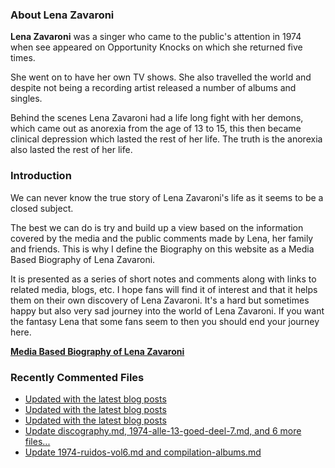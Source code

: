 ### About Lena Zavaroni

<p><strong>Lena Zavaroni</strong> was a singer who came to the public's attention in 1974 when see appeared on Opportunity Knocks on which she returned five times.</p>

<p>She went on to have her own TV shows. She also travelled the world and despite not being a recording artist released a number of albums and singles.</p>

<p>Behind the scenes Lena Zavaroni had a life long fight with her demons, which came out as anorexia from the age of 13 to 15, this then became clinical depression which lasted the rest of her life. The truth is the anorexia also lasted the rest of her life.</p>

### Introduction

<p>We can never know the true story of Lena Zavaroni's life as it seems to be a closed subject.</p>

<p>The best we can do is try and build up a view based on the information covered by the media and the public comments made by Lena, her family and friends. This is why I define the Biography on this website as a Media Based Biography of Lena Zavaroni.</p>

<p>It is presented as a series of short notes and comments along with links to related media, blogs, etc. I hope fans will find it of interest and that it helps them on their own discovery of Lena Zavaroni. It's a hard but sometimes happy but also very sad journey into the world of Lena Zavaroni. If you want the fantasy Lena that some fans seem to then you should end your journey here.</p>

<a href="https://fanzoflenazavaroni.github.io/biography/lena-zavaroni/"><strong>Media Based Biography of Lena Zavaroni</strong></a>

### Recently Commented Files

<!-- BLOG-POST-LIST:START -->
- [Updated with the latest blog posts](https://github.com/FanzOfLenaZavaroni/fanzoflenazavaroni.github.io/commit/b3dd5d4fc7478062e8a7d87a2f198e9d0fa3a298)
- [Updated with the latest blog posts](https://github.com/FanzOfLenaZavaroni/fanzoflenazavaroni.github.io/commit/f36ab55261c0ed6e046d44f82e9f4a09b465d9f2)
- [Updated with the latest blog posts](https://github.com/FanzOfLenaZavaroni/fanzoflenazavaroni.github.io/commit/91d58db6f4e48156907e762fd6a71c19236b3897)
- [Update discography.md, 1974-alle-13-goed-deel-7.md, and 6 more files...](https://github.com/FanzOfLenaZavaroni/fanzoflenazavaroni.github.io/commit/72771422f12778abfc16194c6afb175be127341f)
- [Update 1974-ruidos-vol6.md and compilation-albums.md](https://github.com/FanzOfLenaZavaroni/fanzoflenazavaroni.github.io/commit/a67688043b3290fc7b0d9f996910ea17657df248)
<!-- BLOG-POST-LIST:END -->
